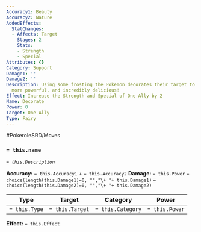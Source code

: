```yaml
---
Accuracy1: Beauty
Accuracy2: Nature
AddedEffects:
  StatChanges:
  - Affects: Target
    Stages: 2
    Stats:
    - Strength
    - Special
Attributes: {}
Category: Support
Damage1: ''
Damage2: ''
Description: Using some frosting the Pokemon decorates their target to look bigger,
  more powerful, and incredibly delicious!
Effect: Increase the Strength and Special of One Ally by 2
Name: Decorate
Power: 0
Target: One Ally
Type: Fairy
---
```


#PokeroleSRD/Moves

### `= this.name`
*`= this.Description`*

**Accuracy:** `= this.Accuracy1` + `= this.Accuracy2`
**Damage:** `= this.Power` `= choice(length(this.Damage1)=0, "","\+ "+ this.Damage1)` `= choice(length(this.Damage2)=0, "","\+ "+ this.Damage2)`

| Type          | Target          | Category          | Power          |
| ------------- | --------------- | ----------------  | -------------- |
| `= this.Type` | `= this.Target` | `= this.Category` | `= this.Power` | 

**Effect:** `= this.Effect`